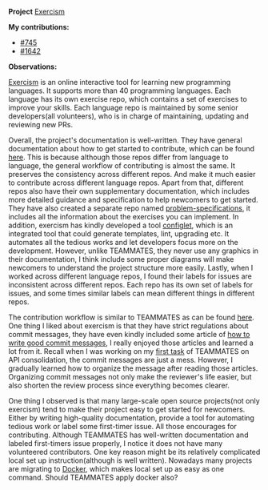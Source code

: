 **Project**
[Exercism](https://github.com/exercism)

**My contributions:**

- [#745](https://github.com/exercism/python/pull/1690)
- [#1642](https://github.com/exercism/java/pull/1642)

**Observations:**

[Exercism](https://exercism.io/my/tracks) is an online interactive tool for learning new programming languages. It supports more than 40 programming languages. Each language has its own exercise repo, which contains a set of exercises to improve your skills. Each language repo is maintained by some senior developers(all volunteers), who is in charge of maintaining, updating and reviewing new PRs. 

Overall, the project's documentation is well-written. They have general documentation about how to get started to contribute, which can be found [here](https://github.com/exercism/docs/tree/master/contributing-to-language-tracks). This is because although those repos differ from language to language, the general workflow of contributing is almost the same. It preserves the consistency across different repos. And make it much easier to contribute across different language repos. Apart from that, different repos also have their own supplementary documentation, which includes more detailed guidance and specification to help newcomers to get started. They have also created a separate repo named [problem-specifications](https://github.com/exercism/problem-specifications), it includes all the information about the exercises you can implement. In addition, exercism has kindly developed a tool [configlet](https://github.com/exercism/configlet), which is an integrated tool that could generate templates, lint, upgrading etc. It automates all the tedious works and let developers focus more on the development. However, unlike TEAMMATES, they never use any graphics in their documentation, I think include some proper diagrams will make newcomers to understand the project structure more easily. Lastly, when I worked across different language repos, I found their labels for issues are inconsistent across different repos. Each repo has its own set of labels for issues, and some times similar labels can mean different things in different repos. 

The contribution workflow is similar to TEAMMATES as can be found [here](https://github.com/exercism/docs/blob/master/you-can-help/implement-an-exercise-from-specification.md). One thing I liked about exercism is that they have strict regulations about commit messages, they have even kindly included some article of [how to write good commit messages](https://chris.beams.io/posts/git-commit/#seven-rules), I really enjoyed those articles and learned a lot from it. Recall when I was working on my [first task](https://github.com/TEAMMATES/teammates/pull/9436) of TEAMMATES on API consolidation, the commit messages are just a mess. However, I gradually learned how to organize the message after reading those articles. Organizing commit messages not only make the reviewer's life easier, but also shorten the review process since everything becomes clearer.

One thing I observed is that many large-scale open source projects(not only exercism) tend to make their project easy to get started for newcomers. Either by writing high-quality documentation, provide a tool for automating tedious work or label some first-timer issue. All those encourages for contributing. Although TEAMMATES has well-written documentation and labeled first-timers issue properly, I notice it does not have many volunteered contributors. One key reason might be its relatively complicated local set up instruction(although is well written). Nowadays many projects are migrating to [Docker](https://www.docker.com/), which makes local set up as easy as one command. Should TEAMMATES apply docker also? 
